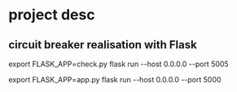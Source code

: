 # project desc
circuit breaker realisation with Flask
-

export FLASK_APP=check.py
flask run --host 0.0.0.0 --port 5005


export FLASK_APP=app.py
flask run --host 0.0.0.0 --port 5000


